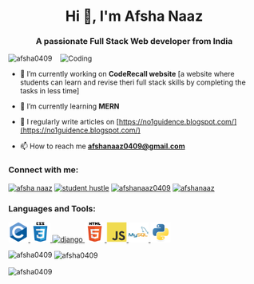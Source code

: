 <h1 align="center">Hi 👋, I'm Afsha Naaz</h1>
<h3 align="center">A passionate Full Stack Web developer from India</h3>
<img align="right" alt="Coding" width="400" src="https://cdni.iconscout.com/illustration/free/thumb/women-web-developer-with-laptop-2040890-1721886.png">

<p align="left"> <img src="https://komarev.com/ghpvc/?username=afsha0409&label=Profile%20views&color=0e75b6&style=flat" alt="afsha0409" /> </p>

- 🔭 I’m currently working on **CodeRecall website** [a website where students can learn and revise theri full stack skills by completing the tasks in less time]

- 🌱 I’m currently learning **MERN**

- 📝 I regularly write articles on [https://no1guidence.blogspot.com/](https://no1guidence.blogspot.com/)

- 📫 How to reach me **afshanaaz0409@gmail.com**

<h3 align="left">Connect with me:</h3>
<p align="left">
<a href="https://linkedin.com/in/afsha naaz" target="blank"><img align="center" src="https://raw.githubusercontent.com/rahuldkjain/github-profile-readme-generator/master/src/images/icons/Social/linked-in-alt.svg" alt="afsha naaz" height="30" width="40" /></a>
<a href="https://www.youtube.com/c/student hustle" target="blank"><img align="center" src="https://raw.githubusercontent.com/rahuldkjain/github-profile-readme-generator/master/src/images/icons/Social/youtube.svg" alt="student hustle" height="30" width="40" /></a>
<a href="https://www.codechef.com/users/afshanaaz0409" target="blank"><img align="center" src="https://cdn.jsdelivr.net/npm/simple-icons@3.1.0/icons/codechef.svg" alt="afshanaaz0409" height="30" width="40" /></a>
<a href="https://www.hackerrank.com/afshanaaz" target="blank"><img align="center" src="https://raw.githubusercontent.com/rahuldkjain/github-profile-readme-generator/master/src/images/icons/Social/hackerrank.svg" alt="afshanaaz" height="30" width="40" /></a>
</p>

<h3 align="left">Languages and Tools:</h3>
<p align="left"> <a href="https://www.cprogramming.com/" target="_blank" rel="noreferrer"> <img src="https://raw.githubusercontent.com/devicons/devicon/master/icons/c/c-original.svg" alt="c" width="40" height="40"/> </a> <a href="https://www.w3schools.com/css/" target="_blank" rel="noreferrer"> <img src="https://raw.githubusercontent.com/devicons/devicon/master/icons/css3/css3-original-wordmark.svg" alt="css3" width="40" height="40"/> </a> <a href="https://www.djangoproject.com/" target="_blank" rel="noreferrer"> <img src="https://cdn.worldvectorlogo.com/logos/django.svg" alt="django" width="40" height="40"/> </a> <a href="https://www.w3.org/html/" target="_blank" rel="noreferrer"> <img src="https://raw.githubusercontent.com/devicons/devicon/master/icons/html5/html5-original-wordmark.svg" alt="html5" width="40" height="40"/> </a> <a href="https://developer.mozilla.org/en-US/docs/Web/JavaScript" target="_blank" rel="noreferrer"> <img src="https://raw.githubusercontent.com/devicons/devicon/master/icons/javascript/javascript-original.svg" alt="javascript" width="40" height="40"/> </a> <a href="https://www.mysql.com/" target="_blank" rel="noreferrer"> <img src="https://raw.githubusercontent.com/devicons/devicon/master/icons/mysql/mysql-original-wordmark.svg" alt="mysql" width="40" height="40"/> </a> <a href="https://www.python.org" target="_blank" rel="noreferrer"> <img src="https://raw.githubusercontent.com/devicons/devicon/master/icons/python/python-original.svg" alt="python" width="40" height="40"/> </a> </p>

<p><img align="left" src="https://github-readme-stats.vercel.app/api/top-langs?username=afsha0409&show_icons=true&locale=en&layout=compact" alt="afsha0409" /></p>

<p>&nbsp;<img align="center" src="https://github-readme-stats.vercel.app/api?username=afsha0409&show_icons=true&locale=en" alt="afsha0409" /></p>

<p><img align="center" src="https://github-readme-streak-stats.herokuapp.com/?user=afsha0409&" alt="afsha0409" /></p>
